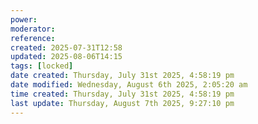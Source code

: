 ```yaml
---
power: 
moderator: 
reference: 
created: 2025-07-31T12:58
updated: 2025-08-06T14:15
tags: [locked]
date created: Thursday, July 31st 2025, 4:58:19 pm
date modified: Wednesday, August 6th 2025, 2:05:20 am
time created: Thursday, July 31st 2025, 4:58:19 pm
last update: Thursday, August 7th 2025, 9:27:10 pm
---
```


